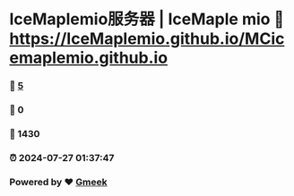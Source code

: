# IceMaplemio服务器 | IceMaple mio :link: https://IceMaplemio.github.io/MCicemaplemio.github.io 
### :page_facing_up: [5](https://IceMaplemio.github.io/MCicemaplemio.github.io/tag.html) 
### :speech_balloon: 0 
### :hibiscus: 1430 
### :alarm_clock: 2024-07-27 01:37:47 
### Powered by :heart: [Gmeek](https://github.com/Meekdai/Gmeek)
